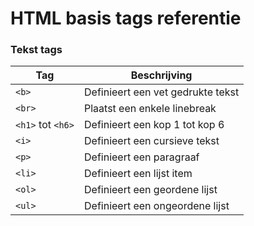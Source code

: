 HTML basis tags referentie
==========================

### Tekst tags

| Tag                  | Beschrijving                              |
| -------------------  | ----------------------------------------  |
| `<b>` | Definieert een vet gedrukte tekst |
| `<br>` | Plaatst een enkele linebreak |
| `<h1>` tot `<h6>` | Definieert een kop 1 tot kop 6 |
| `<i>` | Definieert een cursieve tekst |
| `<p>` | Definieert een paragraaf |
| `<li>` | Definieert een lijst item |
| `<ol>` | Definieert een geordene lijst |
| `<ul>` | Definieert een ongeordene lijst |
